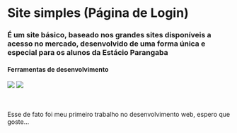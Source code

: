 <h1>Site simples (Página de Login)</h1>
<h3>É um site básico, baseado nos grandes sites disponíveis a acesso no mercado, desenvolvido de uma forma única e especial para os alunos da Estácio Parangaba</h3>

<h4>Ferramentas de desenvolvimento</h4>
   <img src="https://img.shields.io/badge/HTML5-E34F26?style=for-the-badge&logo=html5&logoColor=white" />
   <img src="https://img.shields.io/badge/CSS3-1572B6?style=for-the-badge&logo=css3&logoColor=white"/>
<br><br><br>
<p>Esse de fato foi meu primeiro trabalho no desenvolvimento web, espero que goste...</p>

  
